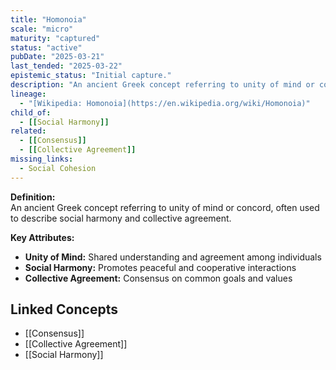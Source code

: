 ```yaml
---
title: "Homonoia"
scale: "micro"
maturity: "captured"
status: "active"
pubDate: "2025-03-21"
last_tended: "2025-03-22"
epistemic_status: "Initial capture."
description: "An ancient Greek concept referring to unity of mind or concord, often used to describe social harmony and collective agreement."
lineage:
  - "[Wikipedia: Homonoia](https://en.wikipedia.org/wiki/Homonoia)"
child_of:
  - [[Social Harmony]]
related:
  - [[Consensus]]
  - [[Collective Agreement]]
missing_links:
  - Social Cohesion
---
```

**Definition:**  
An ancient Greek concept referring to unity of mind or concord, often used to describe social harmony and collective agreement.

**Key Attributes:**  
- **Unity of Mind:** Shared understanding and agreement among individuals  
- **Social Harmony:** Promotes peaceful and cooperative interactions  
- **Collective Agreement:** Consensus on common goals and values

## Linked Concepts
- [[Consensus]]
- [[Collective Agreement]]
- [[Social Harmony]]
